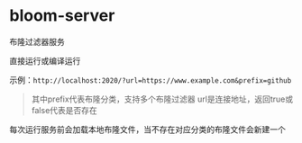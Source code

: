 # bloom-server

布隆过滤器服务

直接运行或编译运行

示例：`http://localhost:2020/?url=https://www.example.com&prefix=github`

> 其中prefix代表布隆分类，支持多个布隆过滤器
> url是连接地址，返回true或false代表是否存在

每次运行服务前会加载本地布隆文件，当不存在对应分类的布隆文件会新建一个
